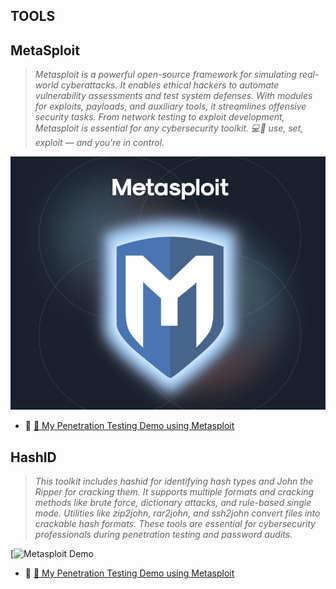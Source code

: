 TOOLS
---
<h2>MetaSploit</h2>

>*Metasploit is a powerful open-source framework for simulating real-world cyberattacks. It enables ethical hackers to automate vulnerability assessments and test system defenses. With modules for exploits, payloads, and auxiliary tools, it streamlines offensive security tasks.
From network testing to exploit development, Metasploit is essential for any cybersecurity toolkit. 💻🔐 use, set, exploit — and you're in control.*

[![Metasploit Demo](https://github.com/SunilKumarPeela/Images/raw/main/Screenshot%202025-05-29%20001511.png)](https://www.linkedin.com/posts/sunilkumarpeela_cybersecurity-penetrationtesting-metasploit-activity-7292084164328067072-lauf)


- 🔗 [🚀 My Penetration Testing Demo using Metasploit](https://www.linkedin.com/posts/sunilkumarpeela_cybersecurity-penetrationtesting-metasploit-activity-7292084164328067072-lauf?utm_source=social_share_send&utm_medium=member_desktop_web&rcm=ACoAAAtm0JYB_7_Ri_FH1GqUBBlcvltp9G9N5WY)

<h2>HashID</h2>

>*This toolkit includes hashid for identifying hash types and John the Ripper for cracking them. It supports multiple formats and cracking methods like brute force, dictionary attacks, and rule-based single mode. Utilities like zip2john, rar2john, and ssh2john convert files into crackable hash formats. These tools are essential for cybersecurity professionals during penetration testing and password audits.*

[![Metasploit Demo]()


- 🔗 [🚀 My Penetration Testing Demo using Metasploit](https://www.linkedin.com/posts/sunilkumarpeela_zip2john-rar2john-ssh2john-activity-7289416369450721282-Y8tY?utm_source=social_share_send&utm_medium=member_desktop_web&rcm=ACoAAAtm0JYB_7_Ri_FH1GqUBBlcvltp9G9N5WY)




